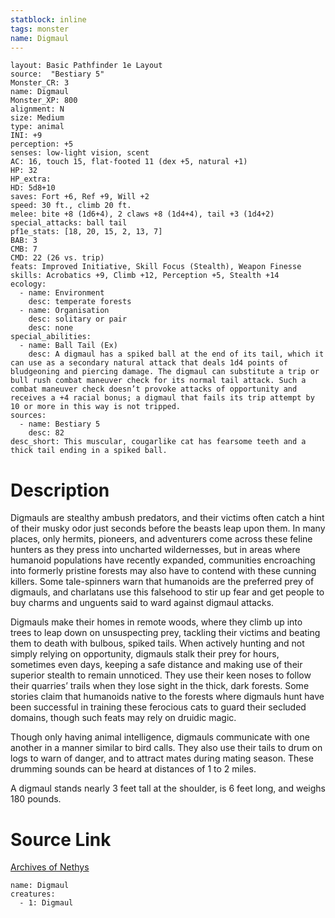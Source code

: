```yaml
---
statblock: inline
tags: monster
name: Digmaul
---
```

```statblock
layout: Basic Pathfinder 1e Layout
source:  "Bestiary 5"
Monster_CR: 3
name: Digmaul
Monster_XP: 800
alignment: N
size: Medium
type: animal
INI: +9
perception: +5
senses: low-light vision, scent
AC: 16, touch 15, flat-footed 11 (dex +5, natural +1)
HP: 32
HP_extra: 
HD: 5d8+10
saves: Fort +6, Ref +9, Will +2
speed: 30 ft., climb 20 ft.
melee: bite +8 (1d6+4), 2 claws +8 (1d4+4), tail +3 (1d4+2)
special_attacks: ball tail
pf1e_stats: [18, 20, 15, 2, 13, 7]
BAB: 3
CMB: 7
CMD: 22 (26 vs. trip)
feats: Improved Initiative, Skill Focus (Stealth), Weapon Finesse
skills: Acrobatics +9, Climb +12, Perception +5, Stealth +14
ecology:
  - name: Environment
    desc: temperate forests
  - name: Organisation
    desc: solitary or pair
    desc: none
special_abilities:
  - name: Ball Tail (Ex)
    desc: A digmaul has a spiked ball at the end of its tail, which it can use as a secondary natural attack that deals 1d4 points of bludgeoning and piercing damage. The digmaul can substitute a trip or bull rush combat maneuver check for its normal tail attack. Such a combat maneuver check doesn’t provoke attacks of opportunity and receives a +4 racial bonus; a digmaul that fails its trip attempt by 10 or more in this way is not tripped.
sources:
  - name: Bestiary 5
    desc: 82
desc_short: This muscular, cougarlike cat has fearsome teeth and a thick tail ending in a spiked ball.
```
# Description
Digmauls are stealthy ambush predators, and their victims often catch a hint of their musky odor just seconds before the beasts leap upon them. In many places, only hermits, pioneers, and adventurers come across these feline hunters as they press into uncharted wildernesses, but in areas where humanoid populations have recently expanded, communities encroaching into formerly pristine forests may also have to contend with these cunning killers. Some tale-spinners warn that humanoids are the preferred prey of digmauls, and charlatans use this falsehood to stir up fear and get people to buy charms and unguents said to ward against digmaul attacks.

Digmauls make their homes in remote woods, where they climb up into trees to leap down on unsuspecting prey, tackling their victims and beating them to death with bulbous, spiked tails. When actively hunting and not simply relying on opportunity, digmauls stalk their prey for hours, sometimes even days, keeping a safe distance and making use of their superior stealth to remain unnoticed. They use their keen noses to follow their quarries’ trails when they lose sight in the thick, dark forests. Some stories claim that humanoids native to the forests where digmauls hunt have been successful in training these ferocious cats to guard their secluded domains, though such feats may rely on druidic magic.

Though only having animal intelligence, digmauls communicate with one another in a manner similar to bird calls. They also use their tails to drum on logs to warn of danger, and to attract mates during mating season. These drumming sounds can be heard at distances of 1 to 2 miles.

A digmaul stands nearly 3 feet tall at the shoulder, is 6 feet long, and weighs 180 pounds.


# Source Link
[Archives of Nethys](https://aonprd.com/MonsterDisplay.aspx?ItemName=Digmaul)
```encounter-table
name: Digmaul
creatures:
  - 1: Digmaul
```
